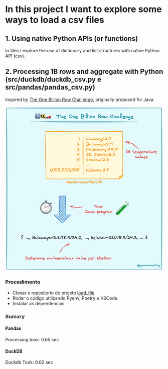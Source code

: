 # In this project I want to explore some ways to load a csv files

## 1. Using native Python APIs (or functions)
In files I explore the use of dictionary and list structures with native Python API (csv).

## 2. Processing 1B rows and aggregate with Python (src/duckdb/duckdb_csv.py e src/pandas/pandas_csv.py)
Inspired by [The One Billion Row Challenge](https://github.com/gunnarmorling/1brc), originally proposed for Java.

![imagem_01](./images/1brc.png)

### Procedimento
- Clonar o repositorio do projeto [load_file](https://github.com/Silmara-Basso/load_file.git)
- Rodar o código utilizando Pyenv, Poetry e VSCode
- Instalar as dependencias


### Sumary

#### Pandas
Processing took: 0.65 sec

#### DuckDB
Duckdb Took: 0.02 sec